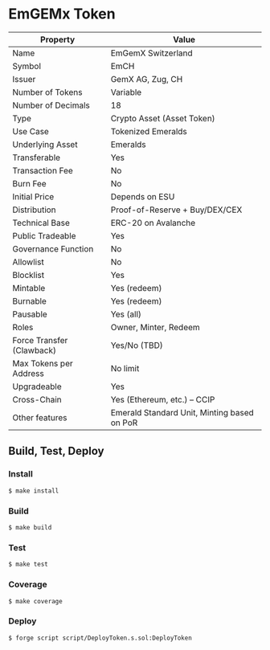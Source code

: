 # EmGEMx Token

| Property                  | Value                                       |
| ------------------------- | ------------------------------------------- |
| Name                      | EmGemX Switzerland                          |
| Symbol                    | EmCH                                        |
| Issuer                    | GemX AG, Zug, CH                            |
| Number of Tokens          | Variable                                    |
| Number of Decimals        | 18                                          |
| Type                      | Crypto Asset (Asset Token)                  |
| Use Case                  | Tokenized Emeralds                          |
| Underlying Asset          | Emeralds                                    |
| Transferable              | Yes                                         |
| Transaction Fee           | No                                          |
| Burn Fee                  | No                                          |
| Initial Price             | Depends on ESU                              |
| Distribution              | Proof-of-Reserve + Buy/DEX/CEX              |
| Technical Base            | ERC-20 on Avalanche                         |
| Public Tradeable          | Yes                                         |
| Governance Function       | No                                          |
| Allowlist                 | No                                          |
| Blocklist                 | Yes                                         |
| Mintable                  | Yes (redeem)                                |
| Burnable                  | Yes (redeem)                                |
| Pausable                  | Yes (all)                                   |
| Roles                     | Owner, Minter, Redeem                       |
| Force Transfer (Clawback) | Yes/No (TBD)                                |
| Max Tokens per Address    | No limit                                    |
| Upgradeable               | Yes                                         |
| Cross-Chain               | Yes (Ethereum, etc.) – CCIP            |
| Other features            | Emerald Standard Unit, Minting based on PoR |

## Build, Test, Deploy

### Install

```shell
$ make install
```

### Build

```shell
$ make build
```

### Test

```shell
$ make test
```

### Coverage

```shell
$ make coverage
```

### Deploy

```shell
$ forge script script/DeployToken.s.sol:DeployToken
```
